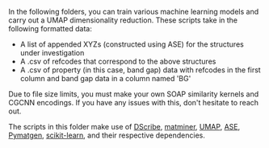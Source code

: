 In the following folders, you can train various machine learning models and carry out a UMAP dimensionality reduction. These scripts take in the following formatted data:
- A list of appended XYZs (constructed using ASE) for the structures under investigation
- A .csv of refcodes that correspond to the above structures
- A .csv of property (in this case, band gap) data with refcodes in the first column and band gap data in a column named 'BG'

Due to file size limits, you must make your own SOAP similarity kernels and CGCNN encodings. If you have any issues with this, don't hesitate to reach out.

The scripts in this folder make use of [DScribe](https://github.com/SINGROUP/dscribe), [matminer](https://github.com/hackingmaterials/matminer), [UMAP](https://github.com/lmcinnes/umap), [ASE](https://gitlab.com/ase/ase), [Pymatgen](https://pymatgen.org/), [scikit-learn](https://github.com/scikit-learn/scikit-learn), and their respective dependencies.
